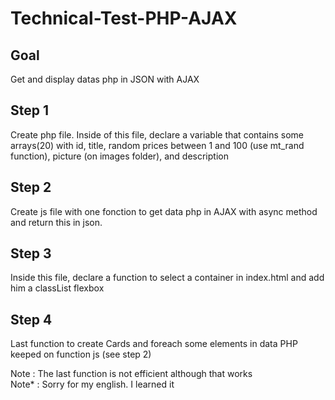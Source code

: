 # Technical-Test-PHP-AJAX

## Goal

Get and display datas php in JSON with AJAX

## Step 1

Create php file. Inside of this file, declare a variable that contains some arrays(20) with id, title, random prices between 1 and 100 (use mt_rand function), picture (on images folder), and description

## Step 2

Create js file with one fonction to get data php in AJAX with async method and return this in json.

## Step 3

Inside this file, declare a function to select a container in index.html and add him a classList flexbox

## Step 4

Last function to create Cards and foreach some elements in data PHP keeped on function js (see step 2)

Note : The last function is not efficient although that works  
Note* : Sorry for my english. I learned it

